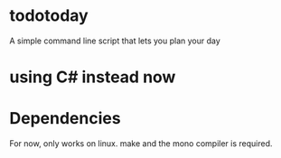 # todotoday
A simple command line script that lets you plan your day

# using C# instead now

# Dependencies
For now, only works on linux. 
make and the mono compiler is required.
